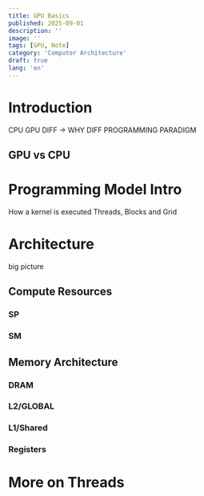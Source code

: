 ```yaml
---
title: GPU Basics
published: 2025-09-01
description: ''
image: ''
tags: [GPU, Note]
category: 'Computer Architecture'
draft: true 
lang: 'en'
---
```


# Introduction
CPU GPU DIFF -> WHY DIFF PROGRAMMING PARADIGM
## GPU vs CPU

# Programming Model Intro
How a kernel is executed
Threads, Blocks and Grid


# Architecture
big picture

## Compute Resources
### SP  
### SM

## Memory Architecture

### DRAM

### L2/GLOBAL

### L1/Shared

### Registers

# More on Threads

